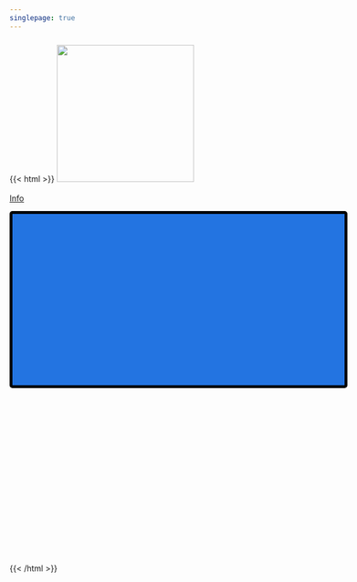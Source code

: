 ```yaml
---
singlepage: true
---
```

{{< html >}}
<img src="../images/logo.png"  class="style-exclude" width="240px" style="margin-top:2%;">	
<br>
    <a class="button" href="/info">Info</a>
    </br>
    <style>
      .slider {
        z-index:99999;
        overflow-y:hidden;
        width: 300px;
        text-align: center;
        overflow-y: hidden;
      }
      @media (min-width:800px){
        .slider{width: 600px; height:600px;}
        .slides div{height:800px;}
      }
      .slides {
        z-index:-99;
        display: flex;
        overflow-x: hidden;
        scroll-behavior: smooth;
        -webkit-overflow-scrolling: touch;
      }
      .slides div {
        z-index:0;
        scroll-snap-align: start;
        flex-shrink: 0;
        width: 97%;
        height:300px;
        margin-right: 10px;
        border-radius: 10px;
        background: #eee;
        transform-origin: center center;
        transform: scale(1);
        transition: transform 0.5s;
        position: relative;
        display: flex;
        justify-content: center;
        align-items: center;
        font-size: 100px;
        border:5px black solid;
        border-radius:5px;
        background-color:white;
      }
      .slider > a {
        display: inline-flex;
        width: 1.5rem;
        height: 1.5rem;
        background: white;
        text-decoration: none;
        align-items: center;
        justify-content: center;
        border-radius: 50%;
        margin: 0 0 0.5rem 0;
        position: relative;
      } 
    </style>
    <div class="slider" style="margin-left:auto; margin-right:auto; padding: top 30px;">
      <div class="slides">
        <div id="fb-page" style="background-color:#2374E1;" class="fb-page" data-href="https://www.facebook.com/dplayzgames06/" data-tabs="timeline" data-width="600" data-height="300" data-small-header="false" data-adapt-container-width="true" data-hide-cover="false" data-show-facepile="false"></div>
        <div id="twitch-channel"><iframe src="https://player.twitch.tv/?channel=dplayzgames06&parent=dplayzgames06.tk" frameborder="0" allowfullscreen="true" scrolling="no" height="100%" width="100%"></iframe></div>
        <div id="yt1-channel" style="background-color:#282828;"><div class="g-ytsubscribe" data-channelid="UCNTjCvAvlLzmEKIZQ5BpoGQ" data-layout="full" data-theme="default" data-count="default"></div></div>
        <div id="yt2-channel" style="background-color:#282828;"><div class="g-ytsubscribe" data-channelid="UCRYtnbYg1N9AKS7LQ88N5Qg" data-layout="full" data-theme="default" data-count="default"></div></div>
        <div id="twt-acct" style="background-color:#F5F8FA;"><a class="twitter-timeline" href="https://twitter.com/dplayzgames06?ref_src=twsrc%5Etfw">Tweets by dplayzgames06</a></div>
      </div>
      <a href="#fb-page"><img src="/images/fb.png" width="17.5px"></a>
      <a href="#twitch-channel"><img src="/images/twch.png" width="15px"></a>
      <a href="#yt1-channel"><img src="/images/yt.png" width="17.5px"></a>
      <a href="#yt2-channel"><img src="/images/yt.png" width="17.5px"></a>
      <a href="#twt-acct"><img src="/images/twt.png" width="15px;"></a>
    </div>
    <div id="fb-root"></div>
    <script async defer crossorigin="anonymous" src="https://connect.facebook.net/tl_PH/sdk.js#xfbml=1&version=v13.0&appId=2932203920349027&autoLogAppEvents=1" nonce="rAlCMoZM"></script>
<br>
{{< /html >}}